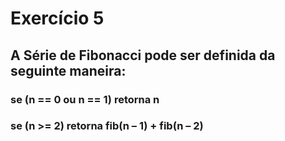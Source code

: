 # Exercício 5

## A Série de Fibonacci pode ser definida da seguinte maneira:
###	se (n == 0 ou n == 1) retorna n
###	se (n >= 2) retorna fib(n – 1) + fib(n – 2)

